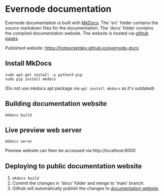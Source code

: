 # Evernode documentation
Evernode documentation is built with [MkDocs](https://www.mkdocs.org/). The 'src' folder contains the source markdown files for the documentation. The 'docs' folder contains the compiled documentation website. The website is hosted via [github pages](https://pages.github.com/).

Published website: https://hotpocketdev.github.io/evernode-docs

## Install MkDocs
```
sudo apt-get install -y python3-pip
sudo pip install mkdocs
```
(Do not use mkdocs apt package via `apt install mkdocs` as it's outdated)

## Building documentation website
```
mkdocs build
```

## Live preview web server
```
mkdocs serve
```
Preview website can then be accessed via http://localhost:8000

## Deploying to public documentation website
1. `mkdocs build`
2. Commit the changes in 'docs' folder and merge to 'main' branch.
3. Github will automatically publish the changes to [documentation website](https://hotpocketdev.github.io/evernode-docs).
